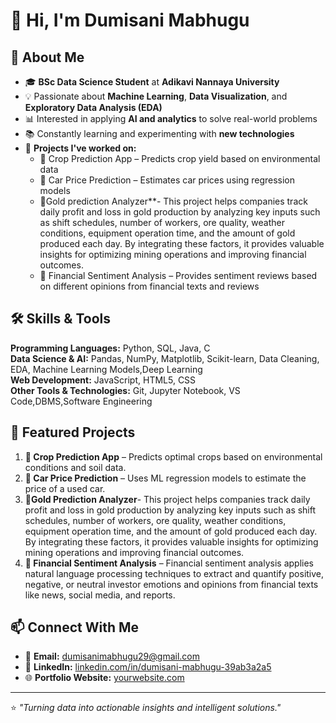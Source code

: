 # 👋 Hi, I'm Dumisani Mabhugu  

## 🎯 About Me  
- 🎓 **BSc Data Science Student** at **Adikavi Nannaya University**  
- 💡 Passionate about **Machine Learning**, **Data Visualization**, and **Exploratory Data Analysis (EDA)** 
- 📊 Interested in applying **AI and analytics** to solve real-world problems  
- 📚 Constantly learning and experimenting with **new technologies**  
- 🔭 **Projects I've worked on:**  
  - 🌾 Crop Prediction App – Predicts crop yield based on environmental data  
  - 🚗 Car Price Prediction – Estimates car prices using regression models
  - 🏥Gold prediction Analyzer**- This project helps companies track daily profit and loss in gold production by analyzing key inputs such as shift schedules, number of workers, ore quality, weather conditions, equipment operation time, and the amount of gold produced each day. By integrating these factors, it provides valuable insights for optimizing mining operations and improving financial outcomes.
  -  🏥 Financial Sentiment Analysis – Provides sentiment reviews based on different opinions from financial texts and reviews 



## 🛠 Skills & Tools  

**Programming Languages:** Python, SQL, Java, C  
**Data Science & AI:** Pandas, NumPy, Matplotlib, Scikit-learn, Data Cleaning, EDA, Machine Learning Models,Deep Learning  
**Web Development:** JavaScript, HTML5, CSS  
**Other Tools & Technologies:** Git, Jupyter Notebook, VS Code,DBMS,Software Engineering 


## 📌 Featured Projects  
1. **🌾 Crop Prediction App** – Predicts optimal crops based on environmental conditions and soil data.  
2. **🚗 Car Price Prediction** – Uses ML regression models to estimate the price of a used car.  
3. **🏥Gold Prediction Analyzer**- This project helps companies track daily profit and loss in gold production by analyzing key inputs such as shift schedules, number of workers, ore quality, weather conditions, equipment operation time, and the amount of gold produced each day. By integrating these factors, it provides valuable insights for optimizing mining operations and improving financial outcomes.
4. **🏥 Financial Sentiment Analysis** – Financial sentiment analysis applies natural language processing techniques to extract and quantify positive, negative, or neutral investor emotions and opinions from financial texts like news, social media, and reports.
   

## 📫 Connect With Me  
- 📧 **Email:** dumisanimabhugu29@gmail.com  
- 💼 **LinkedIn:** [linkedin.com/in/dumisani-mabhugu-39ab3a2a5](https://www.linkedin.com/in/dumisani-mabhugu-39ab3a2a5)  
- 🌐 **Portfolio Website:** [yourwebsite.com](#)  

---

⭐ *"Turning data into actionable insights and intelligent solutions."*  
